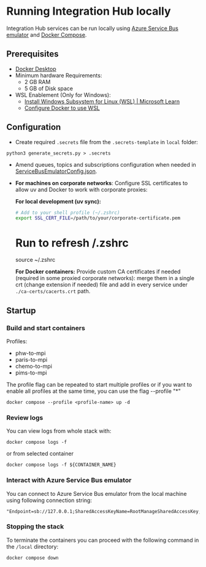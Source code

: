 # Running Integration Hub locally

Integration Hub services can be run locally using [Azure Service Bus emulator](https://learn.microsoft.com/en-us/azure/service-bus-messaging/overview-emulator) and [Docker Compose](https://docs.docker.com/compose/).

## Prerequisites

- [Docker Desktop](https://docs.docker.com/desktop/)
- Minimum hardware Requirements:
    - 2 GB RAM
    - 5 GB of Disk space
- WSL Enablement (Only for Windows):
    - [Install Windows Subsystem for Linux (WSL) | Microsoft Learn](https://learn.microsoft.com/en-us/windows/wsl/install)
    - [Configure Docker to use WSL](https://docs.docker.com/desktop/features/wsl/)

## Configuration

- Create required `.secrets` file from the `.secrets-template` in `local` folder: 
```
python3 generate_secrets.py > .secrets
```

- Amend queues, topics and subscriptions configuration when needed in [ServiceBusEmulatorConfig.json](./ServiceBusEmulatorConfig.json).

- **For machines on corporate networks**: Configure SSL certificates to allow uv and Docker to work with corporate proxies:

    **For local development (uv sync):**
    ```bash
    # Add to your shell profile (~/.zshrc)
    export SSL_CERT_FILE=/path/to/your/corporate-certificate.pem
    ```
    # Run to refresh /.zshrc
    source ~/.zshrc

    **For Docker containers:**
    Provide custom CA certificates if needed (required in some proxied corporate networks): merge them in a single crt (change extension if needed) file and add in every service  under `./ca-certs/cacerts.crt` path.

## Startup

### Build and start containers
Profiles:
- phw-to-mpi
- paris-to-mpi
- chemo-to-mpi
- pims-to-mpi

The profile flag can be repeated to start multiple profiles or if you want to enable all profiles at the same time, you can use the flag --profile "*"
```
docker compose --profile <profile-name> up -d
```

### Review logs

You can view logs from whole stack with:
```
docker compose logs -f
```
or from selected container
```
docker compose logs -f ${CONTAINER_NAME}
```

### Interact with Azure Service Bus emulator

You can connect to Azure Service Bus emulator from the local machine using following connection string:

```
"Endpoint=sb://127.0.0.1;SharedAccessKeyName=RootManageSharedAccessKey;SharedAccessKey=SAS_KEY_VALUE;UseDevelopmentEmulator=true;"
```

### Stopping the stack
To terminate the containers you can proceed with the following command in the `/local` directory:

```
docker compose down
```
